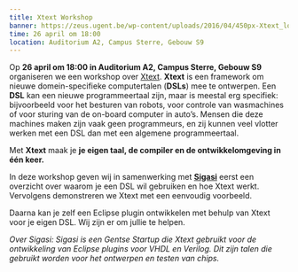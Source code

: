 ```yaml
---
title: Xtext Workshop
banner: https://zeus.ugent.be/wp-content/uploads/2016/04/450px-Xtext_logo.png
time: 26 april om 18:00
location: Auditorium A2, Campus Sterre, Gebouw S9
---
```


Op **26 april om 18:00 in Auditorium A2, Campus Sterre, Gebouw S9** organiseren we een workshop over [Xtext](https://eclipse.org/Xtext/). **Xtext** is een framework om nieuwe domein-specifieke computertalen (**DSLs**) mee te ontwerpen. Een **DSL** kan een nieuwe programmeertaal zijn, maar is meestal erg specifiek: bijvoorbeeld voor het besturen van robots, voor controle van wasmachines of voor sturing van de on-board computer in auto’s. Mensen die deze machines maken zijn vaak geen programmeurs, en zij kunnen veel vlotter werken met een DSL dan met een algemene programmeertaal.

Met **Xtext** maak je **je eigen taal, de compiler en de ontwikkelomgeving in één keer.**

In deze workshop geven wij in samenwerking met [**Sigasi**](http://www.sigasi.com/) eerst een overzicht over waarom je een DSL wil gebruiken en hoe Xtext werkt. Vervolgens demonstreren we Xtext met een eenvoudig voorbeeld.

Daarna kan je zelf een Eclipse plugin ontwikkelen met behulp van Xtext voor je eigen DSL. Wij zijn er om jullie te helpen.

_Over Sigasi:
Sigasi is een Gentse Startup die Xtext gebruikt voor de ontwikkeling van Eclipse plugins voor VHDL en Verilog. Dit zijn talen die gebruikt worden voor het ontwerpen en testen van chips._
